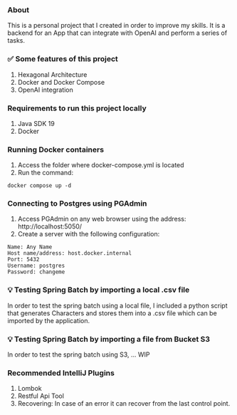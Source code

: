 ### About
This is a personal project that I created in order to improve my skills. It is a backend for an App that can integrate with OpenAI and perform a series of tasks.

### ✅ Some features of this project
1. Hexagonal Architecture
2. Docker and Docker Compose
3. OpenAI integration

### Requirements to run this project locally
1. Java SDK 19
2. Docker

### Running Docker containers
1. Access the folder where docker-compose.yml is located
2. Run the command:
```
docker compose up -d 
```

### Connecting to Postgres using PGAdmin
1. Access PGAdmin on any web browser using the address: http://localhost:5050/
2. Create a server with the following configuration:
```
Name: Any Name
Host name/address: host.docker.internal
Port: 5432
Username: postgres
Password: changeme
```

### 💡 Testing Spring Batch by importing a local .csv file
In order to test the spring batch using a local file, I included a python script 
that generates Characters and stores them into a .csv file which can be imported by the application.

### 💡 Testing Spring Batch by importing a file from Bucket S3
In order to test the spring batch using S3, ... WIP

### Recommended IntelliJ Plugins
1. Lombok
2. Restful Api Tool
3. Recovering: In case of an error it can recover from the last control point.